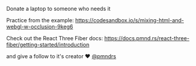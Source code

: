 
Donate a laptop to someone who needs it

Practice from the example: https://codesandbox.io/s/mixing-html-and-webgl-w-occlusion-9keg6

Check out the React Three Fiber docs: https://docs.pmnd.rs/react-three-fiber/getting-started/introduction

and give a follow to it's creator ❤️ [@pmndrs](https://github.com/pmndrs)
